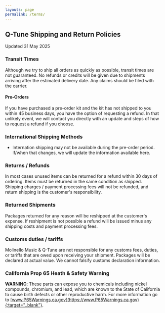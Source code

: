 ```yaml
---
layouts: page
permalink: /terms/
---
```


## Q-Tune Shipping and Return Policies
Updated 31 May 2025

### Transit Times
Although we try to ship all orders as quickly as possible, transit times are not guaranteed. No refunds or credits will be given due to shipments arriving after the estimated delivery date. Any claims should be filed with the carrier.

#### **Pre-Orders**

If you have purchased a pre-order kit and the kit has not shipped to you within 45 business days, you have the option of requesting a refund. In that unlikely event, we will contact you directly with an update and steps of how to request a refund if you choose.

### International Shipping Methods

- Internation shipping may not be available during the pre-order period. If/when that changes, we will update the information available here.

### Returns / Refunds

In most cases unused items can be returned for a refund within 30 days of ordering. Items must be returned in the same condition as shipped. Shipping charges / payment processing fees will not be refunded, and return shipping is the customer's responsibility.

### Returned Shipments

Packages returned for any reason will be reshipped at the customer's expense. If reshipment is not possible a refund will be issued minus any shipping costs and payment processing fees.

### Customs duties / tariffs

Molinello Music & Q-Tune are not responsible for any customs fees, duties, or tariffs that are owed upon receiving your shipment. Packages will be declared at actual value. We cannot falsify customs declaration information.

### California Prop 65 Heath & Safety Warning

**WARNING**: These parts can expose you to chemicals including nickel compounds, chromium, and lead, which are known to the State of California to cause birth defects or other reproductive harm. For more information go to [www.P65Warnings.ca.gov](https://www.P65Warnings.ca.gov){:target="_blank"}.
